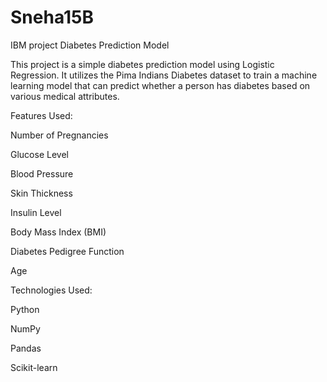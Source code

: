 # Sneha15B
IBM project
Diabetes Prediction Model

This project is a simple diabetes prediction model using Logistic Regression. It utilizes the Pima Indians Diabetes dataset to train a machine learning model that can predict whether a person has diabetes based on various medical attributes.

Features Used:

Number of Pregnancies

Glucose Level

Blood Pressure

Skin Thickness

Insulin Level

Body Mass Index (BMI)

Diabetes Pedigree Function

Age

Technologies Used:

Python

NumPy

Pandas

Scikit-learn
